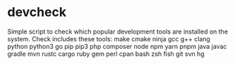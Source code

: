 # devcheck
Simple script to check which popular development tools are installed on the system.
Check includes these tools: make cmake ninja gcc g++ clang python python3 go pip pip3 php composer node npm yarn pnpm java javac gradle mvn rustc cargo ruby gem perl cpan bash zsh fish git svn hg
